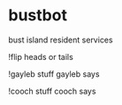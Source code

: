 # bustbot
bust island resident services

!flip
  heads or tails
  
!gayleb
  stuff gayleb says

!cooch
  stuff cooch says
